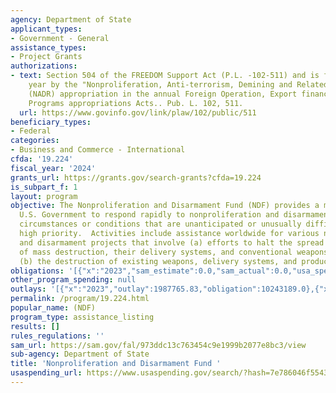 ```yaml
---
agency: Department of State
applicant_types:
- Government - General
assistance_types:
- Project Grants
authorizations:
- text: Section 504 of the FREEDOM Support Act (P.L. -102-511) and is funded each
    year by the "Nonproliferation, Anti-terrorism, Demining and Related Programs"
    (NADR) appropriation in the annual Foreign Operation, Export financing, and Related
    Programs appropriations Acts.. Pub. L. 102, 511.
  url: https://www.govinfo.gov/link/plaw/102/public/511
beneficiary_types:
- Federal
categories:
- Business and Commerce - International
cfda: '19.224'
fiscal_year: '2024'
grants_url: https://grants.gov/search-grants?cfda=19.224
is_subpart_f: 1
layout: program
objective: The Nonproliferation and Disarmament Fund (NDF) provides a means for the
  U.S. Government to respond rapidly to nonproliferation and disarmament opportunities,
  circumstances or conditions that are unanticipated or unusually difficult, but of
  high priority.  Activities include assistance worldwide for various nonproliferation
  and disarmament projects that involve (a) efforts to halt the spread of weapons
  of mass destruction, their delivery systems, and conventional weapons systems, and
  (b) the destruction of existing weapons, delivery systems, and production facilities.
obligations: '[{"x":"2023","sam_estimate":0.0,"sam_actual":0.0,"usa_spending_actual":10461492.0},{"x":"2024","sam_estimate":0.0,"sam_actual":0.0,"usa_spending_actual":13678101.0},{"x":"2025","sam_estimate":0.0,"sam_actual":0.0,"usa_spending_actual":0.0}]'
other_program_spending: null
outlays: '[{"x":"2023","outlay":1987765.83,"obligation":10243189.0},{"x":"2024","outlay":0.0,"obligation":13363323.0},{"x":"2025","outlay":0.0,"obligation":0.0}]'
permalink: /program/19.224.html
popular_name: (NDF)
program_type: assistance_listing
results: []
rules_regulations: ''
sam_url: https://sam.gov/fal/973ddc13c763454c9e1999b2077e8bc3/view
sub-agency: Department of State
title: 'Nonproliferation and Disarmament Fund '
usaspending_url: https://www.usaspending.gov/search/?hash=7e786046f5543a09f131eb03e791bf7f
---
```

